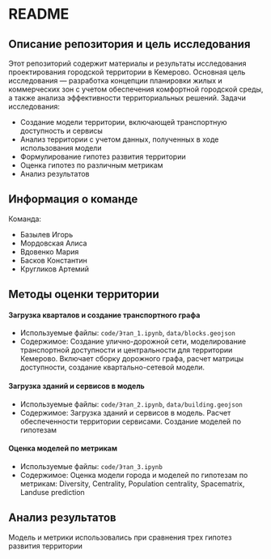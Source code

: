 # README

## Описание репозитория и цель исследования

Этот репозиторий содержит материалы и результаты исследования проектирования городской территории в Кемерово. Основная цель исследования — разработка концепции планировки жилых и коммерческих зон с учетом обеспечения комфортной городской среды, а также анализа эффективности территориальных решений.
Задачи исследования:
- Создание модели территории, включающей транспортную доступность и сервисы
- Анализ территории с учетом данных, полученных в ходе использования модели
- Формулирование гипотез развития территории
- Оценка гипотез по различным метрикам
- Анализ результатов

## Информация о команде

Команда:
- Базылев Игорь
- Мордовская Алиса
- Вдовенко Мария
- Басков Константин
- Кругликов Артемий

## Методы оценки территории

#### Загрузка кварталов и создание транспортного графа
- Используемые файлы: `code/Этап_1.ipynb`, `data/blocks.geojson`
- Содержимое: Создание улично-дорожной сети, моделирование транспортной доступности и центральности для территории Кемерово. Включает сборку дорожного графа, расчет матрицы доступности, создание квартально-сетевой модели.

#### Загрузка зданий и сервисов в модель
- Используемые файлы: `code/Этап_2.ipynb`, `data/building.geojson` 
- Содержимое: Загрузка зданий и сервисов в модель. Расчет обеспеченности территории сервисами. Создание моделей по гипотезам

#### Оценка моделей по метрикам
- Используемые файлы: `code/Этап_3.ipynb`
- Содержимое: Оценка модели города и моделей по гипотезам по метрикам: Diversity, Centrality, Population centrality, Spacematrix, Landuse prediction

## Анализ результатов
Модель и метрики использовались при сравнения трех гипотез развития территории
